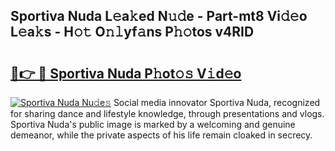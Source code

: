 ## Sportiva Nuda L𝚎a𝚔ed N𝚞𝚍e - Part-mt8 Vi𝚍𝚎o L𝚎a𝚔s - H𝚘𝚝 O𝚗𝚕yf𝚊ns P𝚑𝚘tos v4RID

# <h2><a href="http://kf6gfb.oniu.top/?m=Sportiva+Nuda">🔗👉 🔴 Sportiva Nuda P𝚑ot𝚘𝚜 V𝚒d𝚎o</a></h2>

[![Sportiva Nuda Nu𝚍e𝚜](https://i.imgur.com/0qMVB7G.gif)](http://kf6gfb.oniu.top/?m=Sportiva+Nuda)
Social media innovator Sportiva Nuda, recognized for sharing dance and lifestyle knowledge, through presentations and vlogs. Sportiva Nuda's public image is marked by a welcoming and genuine demeanor, while the private aspects of his life remain cloaked in secrecy.  
